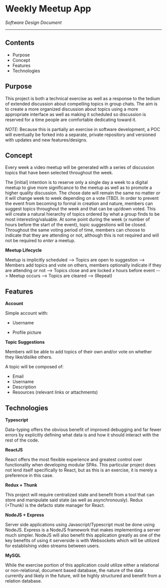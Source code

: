# Weekly Meetup App

*Software Design Document*

------

## **Contents**

- Purpose
- Concept
- Features
- Technologies

## **Purpose**

This project is both a technical exercise as well as a response to the tedium of extended discussion about compelling topics in group chats. The aim is to create a more organized discussion about topics using a more appropriate interface as well as making it scheduled so discussion is reserved for a time people are comfortable dedicating toward it.

*NOTE*: Because this is partially an exercise in software development, a POC will eventually be forked into a separate, private repository and versioned with updates and new features/designs.

## **Concept**

Every week a video meetup will be generated with a series of discussion topics that have been selected throughout the week.

The [initial] intention is to reserve only a single day a week to a digital meetup to give more significance to the meetup as well as to promote a higher quality discussion. The chose date will remain the same no matter *or* it will change week to week depending on a vote (TBD). In order to prevent the event from becoming to formal in creation and nature, members can suggest topics throughout the week and that can be up/down voted. This will create a natural hierarchy of topics ordered by what a group finds to be most interesting/valuable. At some point during the week (*x* number of hours before the start of the event), topic suggestions will be closed. Throughout the same voting period of time, members can choose to indicate that they are attending or not, although this is not required and will not be required to *enter* a meetup.

**Meetup Lifecycle**

Meetup is implicitly scheduled --> Topics are open to suggestion --> Members add topics and vote on others, members optionally indicate if they are attending or not --> Topics close and are locked *x* hours before event --> Meetup occurs --> Topics are cleared --> (Repeat)

## Features

**Account**

Simple account with:

- Username

- Profile picture

**Topic Suggestions**

Members will be able to add topics of their own and/or vote on whether they like/dislike others.

A topic will be composed of:

- Email
- Username
- Description
- Resources (relevant links or attachments)

## Technologies

**Typescript**

Data-typing offers the obvious benefit of improved debugging and far fewer errors by explicitly defining what data is and how it should interact with the rest of the code.

**ReactJS**

React offers the most flexible experience and greatest control over functionality when developing modular SPAs. This particular project does not lend itself specifically to React, but as this is an exercise, it is merely a preference in this case.

**Redux + Thunk**

This project will require centralized state and benefit from a tool that can store and manipulate said state (as well as asynchronously). Redux (+Thunk) is the defacto state manager for React.

**NodeJS + Express**

Server side applications using Javascript/Typescript must be done using NodeJS. Express is a NodeJS framework that makes implementing a server much simpler. NodeJS will also benefit this application greatly as one of the key benefits of using it serverside is with Websockets which will be utilized for establishing video streams between users.

**MySQL**

While the exercise portion of this application could utilize either a relational or non-relational, document based database, the nature of the data currently and likely in the future, will be highly structured and benefit from a relation database.
